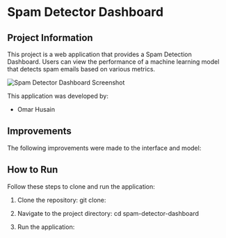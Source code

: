 # Spam Detector Dashboard

## Project Information

This project is a web application that provides a Spam Detection Dashboard. Users can view the performance of a machine learning model that detects spam emails based on various metrics.

![Spam Detector Dashboard Screenshot]()

This application was developed by:
- Omar Husain

## Improvements

The following improvements were made to the interface and model:


## How to Run

Follow these steps to clone and run the application:

1. Clone the repository:
git clone:

2. Navigate to the project directory:
cd spam-detector-dashboard

3. Run the application:
